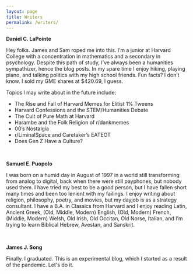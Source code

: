 ```yaml
---
layout: page
title: Writers
permalink: /writers/
---
```


**Daniel C. LaPointe** 

Hey folks. James and Sam roped me into this. I’m a junior at Harvard College with a concentration in mathematics and a secondary in psychology. Despite this path of study, I’ve always been a humanities sympathizer, hence the blog posts. In my spare time I enjoy hiking, playing piano, and talking politics with my high school friends. Fun facts? I don’t know. I sold my GME shares at $420.69, I guess.

Topics I may write about in the future include: 

- The Rise and Fall of Harvard Memes for Elitist 1% Tweens
- Harvard Confessions and the STEM/Humanities Debate
- The Cult of Pure Math at Harvard
- Harambe and the Folk Religion of r/dankmemes
- 00’s Nostalgia
- r/LiminalSpace and Caretaker’s EATEOT
- Does Gen Z Have a Culture?

<br />

**Samuel E. Puopolo** 

I was born on a humid day in August of 1997 in a world still transforming from analog to digital, back when there were still payphones, but nobody used them. I have tried my best to be a good person, but I have fallen short many times and been too lenient with my failings. I enjoy writing about religion, philosophy, poetry, and movies, but my dayjob is as a strategy consultant. I have a B.A. in Classics from Harvard and I enjoy reading Latin, Ancient Greek, (Old, Middle, Modern) English, (Old, Modern) French, (Middle, Modern) Welsh, Old Irish, Old Occitan, Old Norse, Italian, and I’m trying to learn Biblical Hebrew, Avestan, and Sanskrit. 

<br />

**James J. Song**

Finally. I graduated. This is an experimental blog, which I started as a result of the pandemic. Let's do it.



